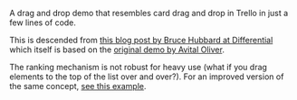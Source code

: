 A drag and drop demo that resembles card drag and drop in Trello in just a few lines of code.

This is descended from [this blog post by Bruce Hubbard at Differential](http://differential.com/blog/sortable-lists-in-meteor-using-jquery-ui) which itself is based on the [original demo by Avital Oliver](https://www.meteor.com/blog/2013/09/13/previewing-meteors-new-rendering-engine-reactive-sortable-lists).

The ranking mechanism is not robust for heavy use (what if you drag elements to the top of the list over and over?). For an improved version of the same concept, [see this example](https://github.com/stubailo/baobab/blob/master/packages/nodes/nodes.js).
